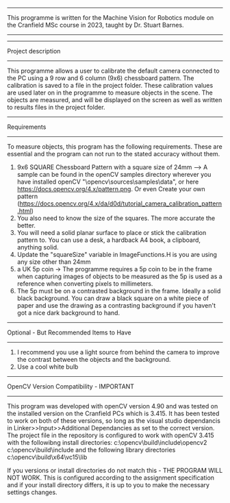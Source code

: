 ****************************************************************************************************************************************************
This programme is written for the Machine Vision for Robotics module on the Cranfield MSc course in 2023, taught by Dr. Stuart Barnes.
****************************************************************************************************************************************************

****************************************************************************************************************************************************
Project description 
****************************************************************************************************************************************************
This programme allows a user to calibrate the default camera connected to the PC using a 9 row and 6 column (9x6) chessboard pattern.
The calibration is saved to a file in the project folder. These calibration values are used later on in the programme to measure objects in the scene.
The objects are measured, and will be displayed on the screen as well as written to results files in the project folder.

****************************************************************************************************************************************************
Requirements
****************************************************************************************************************************************************
To measure objects, this program has the following requirements. These are essential and the program can not run to the stated accuracy without them.

1. 9x6 SQUARE Chessboard Pattern with a square size of 24mm --> A sample can be found in the openCV samples directory wherever you have installed openCV "\opencv\sources\samples\data", or here https://docs.opencv.org/4.x/pattern.png. Or even Create your own pattern (https://docs.opencv.org/4.x/da/d0d/tutorial_camera_calibration_pattern.html)
2. You also need to know the size of the squares. The more accurate the better.
3. You will need a solid planar surface to place or stick the calibration pattern to. You can use a desk, a hardback A4 book, a clipboard, anything solid.
4. Update the "squareSize" variable in ImageFunctions.H is you are using any size other than 24mm
5. a UK 5p coin -> The programme requires a 5p coin to be in the frame when capturing images of objects to be measured as the 5p is used as a reference when converting pixels to millimeters.
6. The 5p must be on a contrasted background in the frame. Ideally a solid black background. You can draw a black square on a white piece of paper and use the drawing as a contrasting background if you haven't got a nice dark background to hand.

****************************************************************************************************************************************************
Optional - But Recommended Items to Have
****************************************************************************************************************************************************
1. I recommend you use a light source from behind the camera to improve the contrast between the objects and the background.
2. Use a cool white bulb

****************************************************************************************************************************************************
OpenCV Version Compatibility - IMPORTANT
****************************************************************************************************************************************************
This program was developed with openCV version 4.90 and was tested on the installed version on the Cranfield PCs which is 3.415.
It has been tested to work on both of these versions, so long as the visual studio dependancis in Linker>>Input>>Additional Dependancies as set to the correct version.
The project file in the repository is configured to work with openCV 3.415 with the followibng install directories:
c:\opencv\build\include\opencv2
c:\opencv\build\include
and the following library directories
c:\opencv\build\x64\vc15\lib

If you versions or install directories do not match this - THE PROGRAM WILL NOT WORK. This is configured according to the assignment specification and if your install directory differs, it is up to you to make the necessary settings changes.
